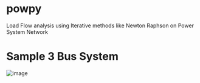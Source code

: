 # powpy
Load Flow analysis using Iterative methods like Newton Raphson on Power System Network

# Sample 3 Bus System
![image](https://user-images.githubusercontent.com/63631162/158964093-862c2666-dcaf-4f53-8d0c-ae566724c940.png)
